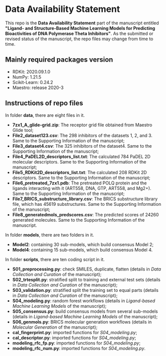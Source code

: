 # Data Availability Statement

This repo is the **Data Availability Statement** part of the manuscript entitled **"Ligand- and Structure-Based Machine Learning Models for Predicting Bioactivities of DNA Polymerase Theta Inhibitors"**. As the submitted or revised status of the manuscript, the repo files may change  from time to time.

## Mainly required packages version

 - RDKit: 2020.09.1.0
 - NumPy: 1.21.5
 - Scikit-Learn: 0.24.2
 - Maestro: release 2020-3

## Instructions of repo files

In folder **data**, there are eight files in it.

 - **7zx1_A_glide-grid.zip**: The receptor grid file obtained from Maestro Glide tool;
 - **File2_dataset123.csv**: The 298 inhibitors of the datasets 1, 2, and 3. Same to the Supporting Information of the manuscript;
 - **File3_dataset4.csv**: The 325 inhibitors of the dataset4. Same to the Supporting Information of the manuscript;
 - **File4_PaDEL2D_descriptors_list.txt**: The calculated 784 PaDEL 2D molecular descriptors. Same to the Supporting Information of the manuscript;
 - **File5_RDKit2D_descriptors_list.txt**: The calculated 208 RDKit 2D descriptors. Same to the Supporting Information of the manuscript;
 - **File6_pretreated_7zx1.pdb**: The pretreated POLQ protein and the ligands interacting with it (ART558, DNA, GTP, ART558, and Mg2+). Same to the Supporting Information of the manuscript;
 - **File7_BRICS_substructure_library.csv**: The BRICS substructure library file, which has 45619 substructures. Same to the Supporting Information of the manuscript;
 - **File8_generatedmols_predscores.csv**: The predicted scores of 24260 generated molecules. Same to the Supporting Information of the manuscript.

In folder **models**, there are two folders in it.

 - **Model2**: containing 30 sub-models, which build consensus Model 2;
 - **Model4**: containing 15 sub-models, which build consensus Model 4.

In folder **scripts**, there are ten coding script in it.

 - **S01_preprocessing.py**: check SMILES, duplicate, flatten (details in *Data Collection and Curation* of the manuscript);
 - **S02_trtesplit.py**: stratified split to training and external test sets (details in *Data Collection and Curation* of the manuscript);
 - **S03_validation.py**: stratified split the training set to equal parts (details in *Data Collection and Curation* of the manuscript);
 - **S04_modeling.py**: random forest workflows (details in *Ligand-based Machine Learning Models* of the manuscript);
 - **S05_consensus.py**: build consensus models from several sub-models (details in *Ligand-based Machine Learning Models* of the manuscript);
 - **S06_genmols.py**: BRICS molecular generation workflows (details in *Molecular Generation* of the manuscript);
 - **cal_fingerprint.py**: imported functions for *S04_modeling.py*;
 - **cal_descriptor.py**: imported functions for *S04_modeling.py*;
 - **modeling_rfc_fp.py**: imported functions for *S04_modeling.py*;
 - **modeling_rfc_num.py**: imported functions for *S04_modeling.py*.


